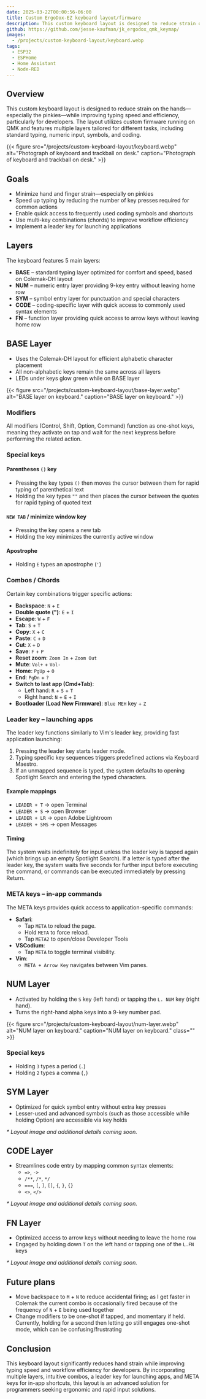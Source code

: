 ```yaml
---
date: 2025-03-22T00:00:56-06:00
title: Custom ErgoDox-EZ keyboard layout/firmware
description: This custom keyboard layout is designed to reduce strain on the hands—especially the pinkies—while improving typing speed and efficiency, particularly for developers.
github: https://github.com/jesse-kaufman/jk_ergodox_qmk_keymap/
images:
  - /projects/custom-keyboard-layout/keyboard.webp
tags:
  - ESP32
  - ESPHome
  - Home Assistant
  - Node-RED
---
```

## Overview

This custom keyboard layout is designed to reduce strain on the hands—especially the pinkies—while improving typing speed and efficiency, particularly for developers. The layout utilizes custom firmware running on QMK and features multiple layers tailored for different tasks, including standard typing, numeric input, symbols, and coding.

{{< figure src="/projects/custom-keyboard-layout/keyboard.webp" alt="Photograph of keyboard and trackball on desk." caption="Photograph of keyboard and trackball on desk." >}}

## Goals

- Minimize hand and finger strain—especially on pinkies
- Speed up typing by reducing the number of key presses required for common actions
- Enable quick access to frequently used coding symbols and shortcuts
- Use multi-key combinations (chords) to improve workflow efficiency
- Implement a leader key for launching applications

## Layers

The keyboard features 5 main layers:

- **BASE** – standard typing layer optimized for comfort and speed, based on Colemak-DH layout
- **NUM** – numeric entry layer providing 9-key entry without leaving home row
- **SYM** – symbol entry layer for punctuation and special characters
- **CODE** – coding-specific layer with quick access to commonly used syntax elements
- **FN** – function layer providing quick access to arrow keys without leaving home row

## **BASE Layer**

- Uses the Colemak-DH layout for efficient alphabetic character placement
- All non-alphabetic keys remain the same across all layers
- LEDs under keys glow green while on BASE layer

{{< figure src="/projects/custom-keyboard-layout/base-layer.webp" alt="BASE layer on keyboard." caption="BASE layer on keyboard." >}}

### Modifiers

All modifiers (Control, Shift, Option, Command) function as one-shot keys, meaning they activate on tap and wait for the next keypress before performing the related action.

### Special keys

#### Parentheses `()` key

- Pressing the key types `()` then moves the cursor between them for rapid typing of parenthetical text
- Holding the key types `""` and then places the cursor between the quotes for rapid typing of quoted text

#### `NEW TAB` / minimize window key

- Pressing the key opens a new tab
- Holding the key minimizes the currently active window

#### Apostrophe

- Holding `E` types an apostrophe (`'`)

### Combos / Chords

Certain key combinations trigger specific actions:

- **Backspace**: `N` + `E`
- **Double quote (")**: `E` + `I`
- **Escape**: `W` + `F`
- **Tab**: `S` + `T`
- **Copy**: `X` + `C`
- **Paste**: `C` + `D`
- **Cut**: `X` + `D`
- **Save**: `F` + `P`
- **Reset zoom**: `Zoom In` + `Zoom Out`
- **Mute**: `Vol+` + `Vol-`
- **Home**: `PgUp` + `O`
- **End**: `PgDn` + `?`
- **Switch to last app (Cmd+Tab)**:
  - Left hand: `R` + `S` + `T`
  - Right hand: `N` + `E` + `I`
- **Bootloader (Load New Firmware)**: `Blue MEH` key + `Z`

### Leader key – launching apps

The leader key functions similarly to Vim's leader key, providing fast application launching:

1. Pressing the leader key starts leader mode.
2. Typing specific key sequences triggers predefined actions via Keyboard Maestro.
3. If an unmapped sequence is typed, the system defaults to opening Spotlight Search and entering the typed characters.

#### Example mappings

  - `LEADER + T` → open Terminal
  - `LEADER + S` → open Browser
  - `LEADER + LR` → open Adobe Lightroom
  - `LEADER + SMS` → open Messages

#### Timing

The system waits indefinitely for input unless the leader key is tapped again (which brings up an empty Spotlight Search). If a letter is typed after the leader key, the system waits five seconds for further input before executing the command, or commands can be executed immediately by pressing Return.

### META keys – in-app commands

The META keys provides quick access to application-specific commands:

- **Safari**:
  - Tap `META` to reload the page.
  - Hold `META` to force reload.
  - Tap `META2` to open/close Developer Tools
- **VSCodium**:
  - Tap `META` to toggle terminal visibility.
- **Vim**:
  - `META + Arrow Key` navigates between Vim panes.

## **NUM Layer**

- Activated by holding the `S` key (left hand) or tapping the `L. NUM` key (right hand).
- Turns the right-hand alpha keys into a 9-key number pad.

{{< figure src="/projects/custom-keyboard-layout/num-layer.webp" alt="NUM layer on keyboard." caption="NUM layer on keyboard." class="" >}}

### Special keys

- Holding `3` types a period (`.`)
- Holding `2` types a comma (`,`)

## **SYM Layer**

- Optimized for quick symbol entry without extra key presses
- Lesser-used and advanced symbols (such as those accessible while holding Option) are accessible via key holds

*\* Layout image and additional details coming soon.*

## **CODE Layer**

- Streamlines code entry by mapping common syntax elements:
  - `=>`, `->`
  - `/**`, `/*`, `*/`
  - `===`, `[`, `]`, `[]`, `{`, `}`, `{}`
  - `<>`, `</>`

*\* Layout image and additional details coming soon.*

## **FN Layer**

- Optimized access to arrow keys without needing to leave the home row
- Engaged by holding down `T` on the left hand or tapping one of the `L.FN` keys


*\* Layout image and additional details coming soon.*

## Future plans

- Move backspace to `M` + `N` to reduce accidental firing; as I get faster in Colemak the current combo is occasionally fired because of the frequency of `N` + `E` being used together
- Change modifiers to be one-shot if tapped, and momentary if held. Currently, holding for a second then letting go still engages one-shot mode, which can be confusing/frustrating

## Conclusion

This keyboard layout significantly reduces hand strain while improving typing speed and workflow efficiency for developers. By incorporating multiple layers, intuitive combos, a leader key for launching apps, and META keys for in-app shortcuts, this layout is an advanced solution for programmers seeking ergonomic and rapid input solutions.
